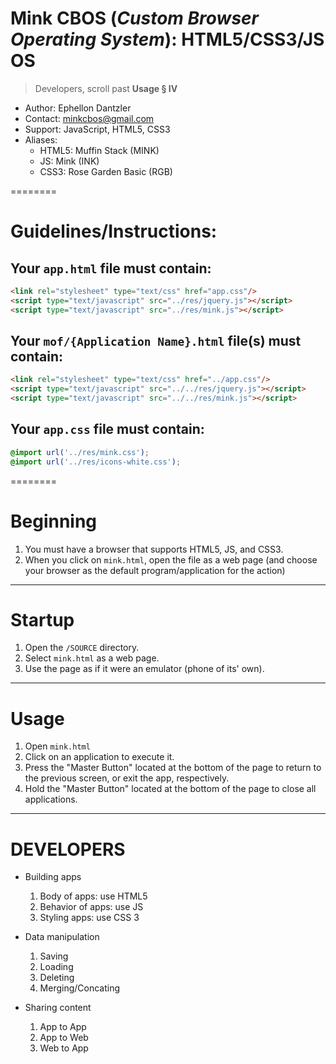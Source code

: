 # Mink CBOS (_Custom Browser Operating System_): HTML5/CSS3/JS OS

> Developers, scroll past __Usage § IV__

- Author:  Ephellon Dantzler
- Contact: [minkcbos@gmail.com](mailto:minkcbos@gmail.com)
- Support: JavaScript, HTML5, CSS3
- Aliases:
	+ HTML5: Muffin Stack (MINK)
	+ JS: Mink (INK)
	+ CSS3: Rose Garden Basic (RGB)
	
========

# Guidelines/Instructions:
## Your `app.html` file must contain:

```html
<link rel="stylesheet" type="text/css" href="app.css"/>
<script type="text/javascript" src="../res/jquery.js"></script>
<script type="text/javascript" src="../res/mink.js"></script>
```

## Your `mof/{Application Name}.html` file(s) must contain:

```html
<link rel="stylesheet" type="text/css" href="../app.css"/>
<script type="text/javascript" src="../../res/jquery.js"></script>
<script type="text/javascript" src="../../res/mink.js"></script>
```

## Your `app.css` file must contain:

```css
@import url('../res/mink.css');
@import url('../res/icons-white.css');
```

========

# Beginning

1. You must have a browser that supports HTML5, JS, and CSS3.
2. When you click on `mink.html`, open the file as a web page (and choose your browser as the default program/application for the action)

----

# Startup

1. Open the `/SOURCE` directory.
2. Select `mink.html` as a web page.
3. Use the page as if it were an emulator (phone of its' own).

----

# Usage

1. Open `mink.html`
2. Click on an application to execute it.
3. Press the "Master Button" located at the bottom of the page to return to the previous screen, or exit the app, respectively.
4. Hold the "Master Button" located at the bottom of the page to close all applications.

----

# DEVELOPERS

- Building apps
	1. Body of apps: use HTML5
	2. Behavior of apps: use JS
	3. Styling apps: use CSS 3

- Data manipulation
	1. Saving
	2. Loading
	3. Deleting
	4. Merging/Concating

- Sharing content
	1. App to App
	2. App to Web
	3. Web to App
